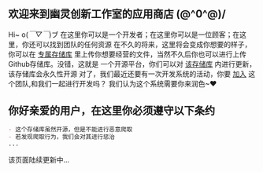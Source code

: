 ﻿## 欢迎来到幽灵创新工作室的应用商店 \(@^0^@)/
Hi~ o(*￣▽￣*)ブ 在这里你可以是一个开发者；在这里你可以是一位顾客；在这里，你还可以找到团队的任何资源
在不久的将来，这里将会变成你想要的样子，你可以在 [专属存储库](https://github.com/GhostInnovationStudio) 里上传你想要经营的文件，当然不久后你也可以进行上传Github存储库。没错，这就是
一个开源平台，你们可以对 [该存储库](https://github.com/GhostInnovationStudio) 内进行更新，该存储库会永久性开源
对了，我们最近还要有一次开发系统的活动，你要 [加入](https://github.com/GhostInnovationStudio) 这个团队,和我们一起进行开发吗？
我们认为这个系统需要你来润色~♥
## 你好亲爱的用户，在这里你必须遵守以下条约
```md
- 这个存储库虽然开源，但是不能进行恶意爬取
- 若发现爬取行为，我们会对其进行惩治
...
```
该页面陆续更新中...
